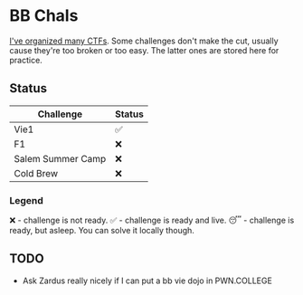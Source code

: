 # BB Chals

[I've organized many CTFs](https://jamvie.net/chals/). Some challenges don't make the cut, usually cause they're too broken or too easy. The latter ones are stored here for practice. 

## Status

| Challenge                 | Status |
| ------------------------- | ------ |
| Vie1                      | ✅     |
| F1                        | ❌     |
| Salem Summer Camp         | ❌     |
| Cold Brew                 | ❌     |

### Legend
❌ - challenge is not ready.
✅ - challenge is ready and live.
😴 - challenge is ready, but asleep. You can solve it locally though. 

## TODO
* Ask Zardus really nicely if I can put a bb vie dojo in PWN.COLLEGE
